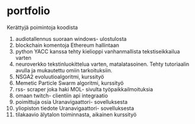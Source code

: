 # portfolio
Kerättyjä poimintoja koodista

1. audiotallennus suoraan windows- ulostulosta
2. blockchain komentoja Ethereum hallintaan
3. python YACC kanssa tehty kielioppi vanhanmallista tekstiseikkailua varten
4. neuroverkko tekstinluokittelua varten, matalatasoinen. Tehty tutoriaalin avulla ja mukautettu omiin tarkoituksiin.
5. NSGA2 evoluutioalgoritmi, kurssityö
6. Memetic Particle Swarm algoritmi, kurssityö
7. rss- scraper joka haki MOL- sivulta työpaikkailmoituksia
8. omaan twitch- clientiin api integraatio
9. poimittuja osia Uranavigaattori- sovelluksesta
10. yliopiston tiedote Uranavigaattori- sovelluksesta
11. tilakaavio älytalon toiminnasta, aikainen kurssityö
